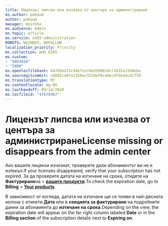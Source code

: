 ```yaml
---
title: Лицензът липсва или изчезва от центъра за администриране
ms.author: pebaum
author: pebaum
manager: mnirkhe
ms.audience: Admin
ms.topic: article
ms.service: o365-administration
ROBOTS: NOINDEX, NOFOLLOW
localization_priority: Priority
ms.collection: Adm_O365
ms.custom:
- "9003038"
- "5800"
ms.openlocfilehash: 847d5b223c94e7ce74ed30083dc72835a3190ebe
ms.sourcegitcommit: c6692ce0fa1358ec3529e59ca0ecdfdea4cdc759
ms.translationtype: MT
ms.contentlocale: bg-BG
ms.lasthandoff: 09/14/2020
ms.locfileid: "47676367"
---
```

# <a name="license-missing-or-disappears-from-the-admin-center"></a><span data-ttu-id="66f2f-102">Лицензът липсва или изчезва от центъра за администриране</span><span class="sxs-lookup"><span data-stu-id="66f2f-102">License missing or disappears from the admin center</span></span>


<span data-ttu-id="66f2f-103">Ако вашите лицензи изчезнат, проверете дали абонаментът ви не е изтекъл.</span><span class="sxs-lookup"><span data-stu-id="66f2f-103">If your licenses disappeared, verify that your subscription has not expired.</span></span> <span data-ttu-id="66f2f-104">За да проверите датата на изтичане на срока, отидете на **Фактуриране**на   >   **[вашите продукти](https://go.microsoft.com/fwlink/p/?linkid=842054)**.</span><span class="sxs-lookup"><span data-stu-id="66f2f-104">To check the expiration date, go to  **Billing**  >  **[Your products](https://go.microsoft.com/fwlink/p/?linkid=842054)**.</span></span>  

<span data-ttu-id="66f2f-105">В зависимост от изгледа, датата на изтичане ще се появи в най-дясната колона с етикети  **Дата**  или в  **секцията за фактуриране**  на подробните данни за абонамента до  **изтичане на срока**.</span><span class="sxs-lookup"><span data-stu-id="66f2f-105">Depending on the view, the expiration date will appear on the far right column labeled  **Date**  or in the  **Billing section**  of the subscription details next to  **Expiring on**.</span></span>